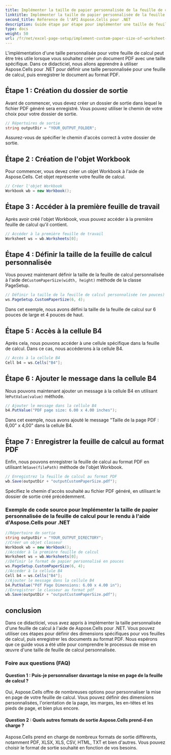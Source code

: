 ```yaml
---
title: Implémenter la taille de papier personnalisée de la feuille de calcul pour le rendu
linktitle: Implémenter la taille de papier personnalisée de la feuille de calcul pour le rendu
second_title: Référence de l'API Aspose.Cells pour .NET
description: Guide étape par étape pour implémenter une taille de feuille de calcul personnalisée avec Aspose.Cells pour .NET. Définissez les dimensions, ajoutez un message et enregistrez au format PDF.
type: docs
weight: 50
url: /fr/net/excel-page-setup/implement-custom-paper-size-of-worksheet-for-rendering/
---
```

L'implémentation d'une taille personnalisée pour votre feuille de calcul peut être très utile lorsque vous souhaitez créer un document PDF avec une taille spécifique. Dans ce didacticiel, nous allons apprendre à utiliser Aspose.Cells pour .NET pour définir une taille personnalisée pour une feuille de calcul, puis enregistrer le document au format PDF.

## Étape 1 : Création du dossier de sortie

Avant de commencer, vous devez créer un dossier de sortie dans lequel le fichier PDF généré sera enregistré. Vous pouvez utiliser le chemin de votre choix pour votre dossier de sortie.

```csharp
// Répertoires de sortie
string outputDir = "YOUR_OUTPUT_FOLDER";
```

Assurez-vous de spécifier le chemin d'accès correct à votre dossier de sortie.

## Étape 2 : Création de l'objet Workbook

Pour commencer, vous devez créer un objet Workbook à l'aide de Aspose.Cells. Cet objet représente votre feuille de calcul.

```csharp
// Créer l'objet Workbook
Workbook wb = new Workbook();
```

## Étape 3 : Accéder à la première feuille de travail

Après avoir créé l'objet Workbook, vous pouvez accéder à la première feuille de calcul qu'il contient.

```csharp
// Accéder à la première feuille de travail
Worksheet ws = wb.Worksheets[0];
```

## Étape 4 : Définir la taille de la feuille de calcul personnalisée

 Vous pouvez maintenant définir la taille de la feuille de calcul personnalisée à l'aide de`CustomPaperSize(width, height)` méthode de la classe PageSetup.

```csharp
// Définir la taille de la feuille de calcul personnalisée (en pouces)
ws.PageSetup.CustomPaperSize(6, 4);
```

Dans cet exemple, nous avons défini la taille de la feuille de calcul sur 6 pouces de large et 4 pouces de haut.

## Étape 5 : Accès à la cellule B4

Après cela, nous pouvons accéder à une cellule spécifique dans la feuille de calcul. Dans ce cas, nous accéderons à la cellule B4.

```csharp
// Accès à la cellule B4
Cell b4 = ws.Cells["B4"];
```

## Étape 6 : Ajouter le message dans la cellule B4

 Nous pouvons maintenant ajouter un message à la cellule B4 en utilisant le`PutValue(value)` méthode.

```csharp
// Ajouter le message dans la cellule B4
b4.PutValue("PDF page size: 6.00 x 4.00 inches");
```

Dans cet exemple, nous avons ajouté le message "Taille de la page PDF : 6,00" x 4,00" dans la cellule B4.

## Étape 7 : Enregistrer la feuille de calcul au format PDF

 Enfin, nous pouvons enregistrer la feuille de calcul au format PDF en utilisant le`Save(filePath)` méthode de l'objet Workbook.

```csharp
// Enregistrez la feuille de calcul au format PDF
wb.Save(outputDir + "outputCustomPaperSize.pdf");
```

Spécifiez le chemin d'accès souhaité au fichier PDF généré, en utilisant le dossier de sortie créé précédemment.

### Exemple de code source pour Implémenter la taille de papier personnalisée de la feuille de calcul pour le rendu à l'aide d'Aspose.Cells pour .NET 
```csharp
//Répertoire de sortie
string outputDir = "YOUR_OUTPUT_DIRECTORY";
//Créer un objet classeur
Workbook wb = new Workbook();
//Accéder à la première feuille de calcul
Worksheet ws = wb.Worksheets[0];
//Définir le format de papier personnalisé en pouces
ws.PageSetup.CustomPaperSize(6, 4);
//Accéder à la cellule B4
Cell b4 = ws.Cells["B4"];
//Ajouter le message dans la cellule B4
b4.PutValue("Pdf Page Dimensions: 6.00 x 4.00 in");
//Enregistrer le classeur au format pdf
wb.Save(outputDir + "outputCustomPaperSize.pdf");
```

## conclusion

Dans ce didacticiel, vous avez appris à implémenter la taille personnalisée d'une feuille de calcul à l'aide de Aspose.Cells pour .NET. Vous pouvez utiliser ces étapes pour définir des dimensions spécifiques pour vos feuilles de calcul, puis enregistrer les documents au format PDF. Nous espérons que ce guide vous a été utile pour comprendre le processus de mise en œuvre d'une taille de feuille de calcul personnalisée.

### Foire aux questions (FAQ)

#### Question 1 : Puis-je personnaliser davantage la mise en page de la feuille de calcul ?

Oui, Aspose.Cells offre de nombreuses options pour personnaliser la mise en page de votre feuille de calcul. Vous pouvez définir des dimensions personnalisées, l'orientation de la page, les marges, les en-têtes et les pieds de page, et bien plus encore.

#### Question 2 : Quels autres formats de sortie Aspose.Cells prend-il en charge ?

Aspose.Cells prend en charge de nombreux formats de sortie différents, notamment PDF, XLSX, XLS, CSV, HTML, TXT et bien d'autres. Vous pouvez choisir le format de sortie souhaité en fonction de vos besoins.